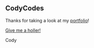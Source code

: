 ## CodyCodes

Thanks for taking a look at my [portfolio](https://www.codycodes.co/)!


[Give me a holler!](https://www.codycodes.co/#contact)

Cody